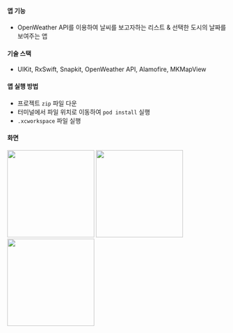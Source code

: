 #### 앱 기능
- OpenWeather API를 이용하여 날씨를 보고자하는 리스트 & 선택한 도시의 날짜를 보여주는 앱
#### 기술 스택
- UIKit, RxSwift, Snapkit, OpenWeather API, Alamofire, MKMapView
#### 앱 실행 방법
- 프로젝트 `zip` 파일 다운
- 터미널에서 파일 위치로 이동하여 `pod install` 실행
- `.xcworkspace` 파일 실행
#### 화면
<img src ="https://user-images.githubusercontent.com/96823668/213607853-7c68536c-e03e-44b1-85b7-b7e4cf1fff2f.png" width = "200">  <img src="https://user-images.githubusercontent.com/96823668/213479402-7da40dc5-e0a0-4d6c-b37f-f9d6d13d07de.png" width="200">  <img src ="https://user-images.githubusercontent.com/96823668/213479091-e12512c3-e2a9-4eca-bb35-606cfaf91d3a.png" width = "200">    
